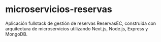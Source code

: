 # microservicios-reservas
Aplicación fullstack de gestión de reservas ReservasEC, construida con arquitectura de microservicios utilizando Next.js, Node.js, Express y MongoDB.
